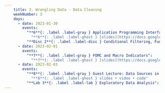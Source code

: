 ```yaml
---
    title: 3. Wrangling Data - Data Cleaning
    weekNumber: 3
    days:
      - date: 2023-01-30
        events:
          "**6**{: .label .label-gray } Application Programming Interface (API)":
            "**6**{: .label .label-ghost } [slides](https://docs.google.com/presentation/d/1tpExbUd4rp_D15cOisrnTN1PyKO7VDZz4l4JTUCuq5c/edit?usp=sharing) • video • code: [Using APIs](https://datahub.berkeley.edu/hub/user-redirect/git-pull?repo=https%3A%2F%2Fgithub.com%2FUCB-Econ-148%2Fsp23-student&branch=main&urlpath=lab%2Ftree%2Fsp23-student%2Flec%2Flec3-1%2FLec3.1.ipynb)"
          "**Disc 2**{: .label .label-disc } Conditional Filtering, Functions & APIs ([slides](https://docs.google.com/presentation/d/13hwGUMStShL3KDhhx-YDVFWWyesM2OUwWXhNqL5Krzw/edit?usp=sharing)) ([demo](https://datahub.berkeley.edu/hub/user-redirect/git-pull?repo=https%3A%2F%2Fgithub.com%2FUCB-Econ-148%2Fsp23-student&branch=main&urlpath=lab%2Ftree%2Fsp23-student%2Fdisc%2Fdisc02%2Fdisc2-demo.ipynb)) ([video](https://kaltura.berkeley.edu/media/ECON+148%2C+DIS+102+%28Spring+2023%29/1_zr7sfi7p/288222162))":
      - date: 2023-02-01
        events:
          "**7**{: .label .label-gray } FOMC and Macro Indicators":
            "**7**{: .label .label-ghost } [slides](https://docs.google.com/presentation/d/1fAllq0bg8oXRkGx3pklc1mRjEYnDPHUl2WLgOmkJwxA/edit?usp=sharing) • video • code: [Pandas II](https://datahub.berkeley.edu/hub/user-redirect/git-pull?repo=https%3A%2F%2Fgithub.com%2FUCB-Econ-148%2Fsp23-student&branch=main&urlpath=lab%2Ftree%2Fsp23-student%2Flec%2Flec3-2%2FLec3.2_Pandas.ipynb), [Stock Ticker](https://datahub.berkeley.edu/hub/user-redirect/git-pull?repo=https%3A%2F%2Fgithub.com%2FUCB-Econ-148%2Fsp23-student&branch=main&urlpath=lab%2Ftree%2Fsp23-student%2Flec%2Flec3-2%2FStockTicker.ipynb)"
      - date: 2023-02-03
        events:
          "**8**{: .label .label-gray } Guest Lecture: Data Sources in Economics (Jim Church)":
            "**8**{: .label .label-ghost } slides • video • code"
          "**Lab 3**{: .label .label-lab } Exploratory Data Analysis":         
---
```

